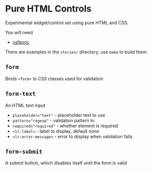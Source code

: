 # Pure HTML Controls

Experimental widget/control set using pure HTML and CSS.

You will need

- [xsltproc](https://gitlab.gnome.org/GNOME/libxslt/-/wikis/home)

There are examples in the `stories/` directory; use `make` to build them.

## `form`

Binds `<form>` to CSS classes used for validation

## `form-text`

An HTML text input

- `placeholder="text"` - placeholder text to use
- `pattern="regexp"` - validation pattern to
- `required="required"` - whether element is required
- `<lr:label>` - label to display, default none
- `<lr:error-message>` - error to display when validation fails

## `form-submit`

A submit button, which disables itself until the form is valid
